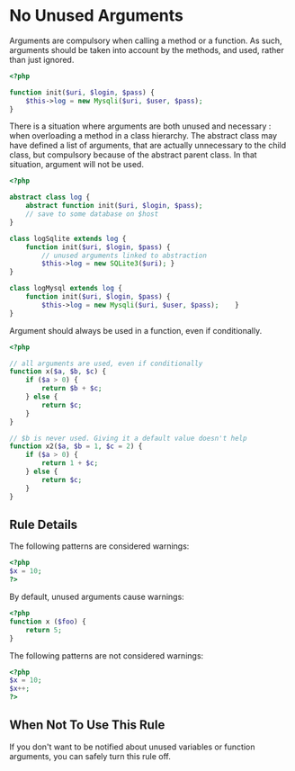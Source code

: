 <!-- Good Practices -->
# No Unused Arguments

Arguments are compulsory when calling a method or a function. As such, arguments should be taken into account by the methods, and used, rather than just ignored. 

```php
<?php

function init($uri, $login, $pass) {
	$this->log = new Mysqli($uri, $user, $pass);
}

```

There is a situation where arguments are both unused and necessary : when overloading a method in a class hierarchy. The abstract class may have defined a list of arguments, that are actually unnecessary to the child class, but compulsory because of the abstract parent class. In that situation, argument will not be used. 

```php
<?php

abstract class log {
	abstract function init($uri, $login, $pass);
	// save to some database on $host
}

class logSqlite extends log {
	function init($uri, $login, $pass) {
		// unused arguments linked to abstraction
		$this->log = new SQLite3($uri);	}
}

class logMysql extends log {
	function init($uri, $login, $pass) {
		$this->log = new Mysqli($uri, $user, $pass);	}
}

```

Argument should always be used in a function, even if conditionally.

```php
<?php

// all arguments are used, even if conditionally
function x($a, $b, $c) {
	if ($a > 0) {
		return $b + $c;
	} else {
		return $c;
	}
}

// $b is never used. Giving it a default value doesn't help
function x2($a, $b = 1, $c = 2) {
	if ($a > 0) {
		return 1 + $c;
	} else {
		return $c;
	}
}

```


## Rule Details

The following patterns are considered warnings:

```php
<?php
$x = 10; 
?>
```

By default, unused arguments cause warnings:

```php
<?php
function x ($foo) {
    return 5;
}
```

The following patterns are not considered warnings:

```php
<?php
$x = 10;
$x++;
?>
```


## When Not To Use This Rule

If you don't want to be notified about unused variables or function arguments, you can safely turn this rule off.
